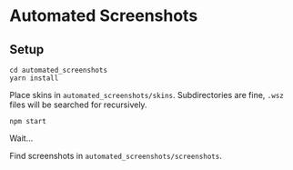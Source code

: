 # Automated Screenshots

## Setup

```
cd automated_screenshots
yarn install
```

Place skins in `automated_screenshots/skins`. Subdirectories are fine, `.wsz` files will be searched for recursively.

```
npm start
```

Wait...

Find screenshots in `automated_screenshots/screenshots`.

